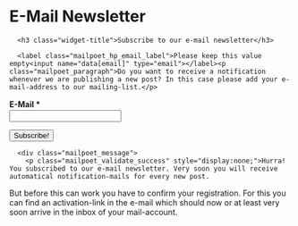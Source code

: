 # E-Mail Newsletter

<div class="widget-content">

      <h3 class="widget-title">Subscribe to our e-mail newsletter</h3>

  <div id="mailpoet_form_1" class="mailpoet_form mailpoet_form_widget">
    <style type="text/css">.mailpoet_hp_email_label{display:none;}#mailpoet_form_1 .mailpoet_form {  }
#mailpoet_form_1 .mailpoet_paragraph { line-height: 20px; }
#mailpoet_form_1 .mailpoet_segment_label, #mailpoet_form_1 .mailpoet_text_label, #mailpoet_form_1 .mailpoet_textarea_label, #mailpoet_form_1 .mailpoet_select_label, #mailpoet_form_1 .mailpoet_radio_label, #mailpoet_form_1 .mailpoet_checkbox_label, #mailpoet_form_1 .mailpoet_list_label, #mailpoet_form_1 .mailpoet_date_label { display: block; font-weight: bold; }
#mailpoet_form_1 .mailpoet_text, #mailpoet_form_1 .mailpoet_textarea, #mailpoet_form_1 .mailpoet_select, #mailpoet_form_1 .mailpoet_date_month, #mailpoet_form_1 .mailpoet_date_day, #mailpoet_form_1 .mailpoet_date_year, #mailpoet_form_1 .mailpoet_date { display: block; }
#mailpoet_form_1 .mailpoet_text, #mailpoet_form_1 .mailpoet_textarea { width: 200px; }
#mailpoet_form_1 .mailpoet_checkbox {  }
#mailpoet_form_1 .mailpoet_submit input {  }
#mailpoet_form_1 .mailpoet_divider {  }
#mailpoet_form_1 .mailpoet_message {  }
#mailpoet_form_1 .mailpoet_validate_success { color: #468847; }
#mailpoet_form_1 .mailpoet_validate_error { color: #b94a48; }</style>
    <form target="_self" method="post" action="https://stormy-stories.surf/wp-admin/admin-post.php?action=mailpoet_subscription_form" class="mailpoet_form mailpoet_form_widget" novalidate="">
      <input name="data[form_id]" value="1" type="hidden">
      <input name="token" value="fb1ab47a5b" type="hidden">
      <input name="api_version" value="v1" type="hidden">
      <input name="endpoint" value="subscribers" type="hidden">
      <input name="mailpoet_method" value="subscribe" type="hidden">

      <label class="mailpoet_hp_email_label">Please keep this value empty<input name="data[email]" type="email"></label><p class="mailpoet_paragraph">Do you want to receive a notification whenever we are publishing a new post? In this case please add your e-mail-address to our mailing-list.</p>
<p class="mailpoet_paragraph"><label class="mailpoet_text_label">E-Mail <span class="mailpoet_required">*</span></label><input class="mailpoet_text" name="data[form_field_ZW1haWw=]" title="E-Mail" value="" data-automation-id="form_email" data-parsley-required="true" data-parsley-minlength="6" data-parsley-maxlength="150" data-parsley-error-message="Please enter a valid e-mail address" data-parsley-required-message="This value is mandatory" type="email"></p>
<p class="mailpoet_paragraph"><input class="mailpoet_submit" value="Subscribe!" data-automation-id="subscribe-submit-button" type="submit"><span class="mailpoet_form_loading"><span class="mailpoet_bounce1"></span><span class="mailpoet_bounce2"></span><span class="mailpoet_bounce3"></span></span></p>

      <div class="mailpoet_message">
        <p class="mailpoet_validate_success" style="display:none;">Hurra! You subscribed to our e-mail newsletter. Very soon you will receive automatical notification-mails for every new post.

But before this can work you have to confirm your registration. For this you can find an activation-link in the e-mail which should now or at least very soon arrive in the inbox of your mail-account.
        </p>
        <p class="mailpoet_validate_error" style="display:none;">        </p>
      </div>
    </form>
  </div>
  </div>
